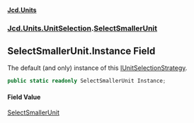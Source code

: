 #### [Jcd.Units](index 'index')
### [Jcd.Units.UnitSelection](Jcd.Units.UnitSelection 'Jcd.Units.UnitSelection').[SelectSmallerUnit](SelectSmallerUnit 'Jcd.Units.UnitSelection.SelectSmallerUnit')

## SelectSmallerUnit.Instance Field

The default (and only) instance of this [IUnitSelectionStrategy](IUnitSelectionStrategy 'Jcd.Units.UnitSelection.IUnitSelectionStrategy').

```csharp
public static readonly SelectSmallerUnit Instance;
```

#### Field Value
[SelectSmallerUnit](SelectSmallerUnit 'Jcd.Units.UnitSelection.SelectSmallerUnit')